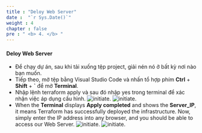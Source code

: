 ```yaml
---
title : "Deloy Web Server"
date :  "`r Sys.Date()`" 
weight : 4
chapter : false
pre : " <b> 4. </b> "
---
```


#### Deloy Web Server

- Để chạy dự án, sau khi tải xuống tệp project, giải nén nó ở bất kỳ nơi nào bạn muốn.
- Tiếp theo, mở tệp bằng Visual Studio Code và nhấn tổ hợp phím **Ctrl** + **Shift** + **`** để mở **Terminal**.
- Nhập lệnh terraform apply và sau đó nhập yes trong terminal để xác nhận việc áp dụng cấu hình.
![initiate](/images/deloyws/00001.png?featherlight=false&width=75pc).
![initiate](/images/deloyws/00002.png?featherlight=false&width=75pc).
- When the **Terminal** displays **Apply completed** and shows the **Server_IP**, it means Terraform has successfully deployed the infrastructure. Now, simply enter the IP address into any browser, and you should be able to access our Web Server.
![initiate](/images/deloyws/00003.png?featherlight=false&width=75pc).
![initiate](/images/deloyws/00004.png?featherlight=false&width=75pc).